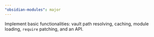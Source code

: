 ```yaml
---
"obsidian-modules": major
---
```


Implement basic functionalities: vault path resolving, caching, module loading, `require` patching, and an API.
